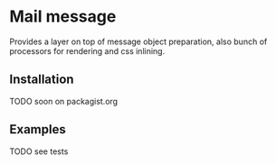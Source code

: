 Mail message
=========================
Provides a layer on top of message object preparation, also bunch of processors for rendering and css inlining.


Installation
--------
TODO soon on packagist.org

Examples
--------
TODO see tests